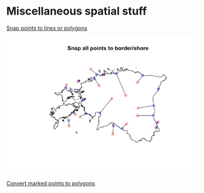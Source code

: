 Miscellaneous spatial stuff
================

[Snap points to lines or polygons](snap-points.md)

![](images/unnamed-chunk-4-1.png)

[Convert marked points to polygons](marked-points-to-polygons.Rmd)
